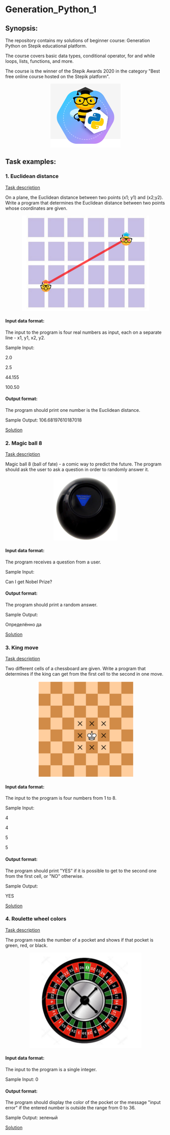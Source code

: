 # Generation_Python_1
## Synopsis:
The repository contains my solutions of beginner course: Generation Python on Stepik educational platform.

The course covers basic data types, conditional operator, for and while loops, lists,
functions, and more.

The course is the winner of the Stepik Awards 2020 in the category "Best free online course hosted on the Stepik platform".

<p align="center">
    <a href="https://stepik.org/course/58852/info">
    <img src="https://raw.githubusercontent.com/orlovsky-maya/Generation_Python_1/main/Images/Main.png" height="200" width="" alt="Stepik">
    </a>
</p>

## Task examples:

### 1. Euclidean distance
[Task description](https://stepik.org/lesson/265110/step/2?unit=246058)

On a plane, the Euclidean distance between two points (x1; y1) and (x2;y2).
Write a program that determines the Euclidean distance between two points whose coordinates are given.

<p align="center">
    <a href="https://raw.githubusercontent.com/orlovsky-maya/Generation_Python_1/main/Images/Euclidean_distance.png">
    <img src="https://raw.githubusercontent.com/orlovsky-maya/Generation_Python_1/main/Images/Euclidean_distance.png"
alt="Pascal's triangle1" height="300" width="400">
    </a>
</p>

#### Input data format:

The input to the program is four real numbers as input, each on a separate line - x1, y1, x2, y2.

Sample Input:

2.0

2.5

44.155

100.50

#### Output format:

The program should print one number is the Euclidean distance.

Sample Output: 106.68197610187018

[Solution](https://github.com/orlovsky-maya/Generation_Python_1/blob/main/Data_types/Math_module/1.euclidean_distance.py)


### 2. Magic ball 8
[Task description](https://stepik.org/lesson/349846/step/1?unit=333701)

Magic ball 8 (ball of fate) - a comic way to predict the future. The program should ask the user to ask a question 
in order to randomly answer it.

<p align="center">
    <a href="https://raw.githubusercontent.com/orlovsky-maya/Generation_Python_1/main/Images/Magic_ball_8.png">
    <img src="https://raw.githubusercontent.com/orlovsky-maya/Generation_Python_1/main/Images/Magic_ball_8.png"
alt="Filling the matrix with a spiral" height="200" width="200">
    </a>

</p>


#### Input data format:

The program receives a question from a user.

Sample Input: 

Can I get Nobel Prize?

#### Output format:

The program should print a random answer.

Sample Output:

Определённо да


[Solution](https://github.com/orlovsky-maya/Generation_Python_1/blob/main/Last_part/2.magic_ball.py)


### 3. King move
[Task description](https://stepik.org/lesson/265083/step/15?unit=246031)

Two different cells of a chessboard are given. Write a program that determines if the king can get from the first cell 
to the second in one move.

<p align="center">
    <a href="https://raw.githubusercontent.com/orlovsky-maya/Generation_Python_1/main/Images/King_move.png">
    <img src="https://raw.githubusercontent.com/orlovsky-maya/Generation_Python_1/main/Images/King_move.png" 
alt="Monte Carlo method" height="300" width="300">
    </a>

</p>

#### Input data format:

The input to the program is four numbers from 1 to 8.

Sample Input: 

4

4

5

5

#### Output format:

The program should print "YES" if it is possible to get to the second one from the first cell, or "NO" otherwise.

Sample Output:

YES

[Solution](https://github.com/orlovsky-maya/Generation_Python_1/blob/main/Conditional_operator/Logic_operations/8.king_move.py)

### 4. Roulette wheel colors
[Task description](https://stepik.org/lesson/265082/step/10?unit=246030)

The program reads the number of a pocket and shows if that pocket is green, red, or black.

<p align="center">
    <a href="https://raw.githubusercontent.com/orlovsky-maya/Generation_Python_1/main/Images/Roulette%20wheel%20colors.png">
    <img src="https://raw.githubusercontent.com/orlovsky-maya/Generation_Python_1/main/Images/Roulette%20wheel%20colors.png" alt="Typing messages" height="300" width="350">
    </a>
</p>


#### Input data format:

The input to the program is a single integer.

Sample Input: 0

#### Output format:

The program should display the color of the pocket or the message "input error" if the entered number is outside the 
range from 0 to 36.

Sample Output: зеленый

[Solution](https://github.com/orlovsky-maya/Generation_Python_1/blob/main/Conditional_operator/Nested_and_cascading_conditions/8.roulette_wheel_colors.py)

